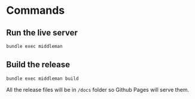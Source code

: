 # Commands

## Run the live server

    bundle exec middleman

## Build the release

    bundle exec middleman build

All the release files will be in `/docs` folder so Github Pages will serve them.
